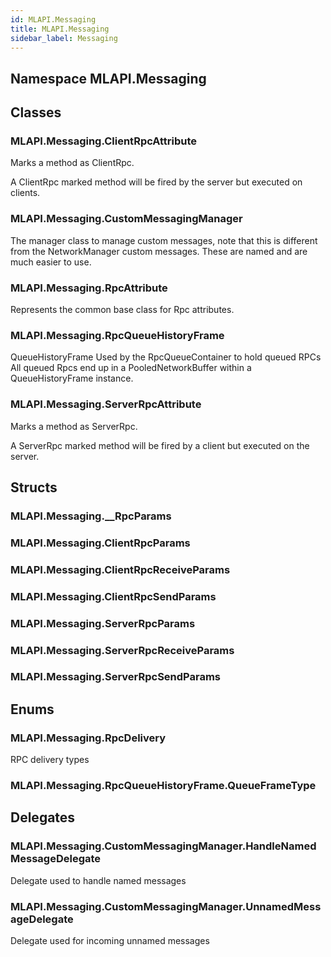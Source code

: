 ```yaml
---  
id: MLAPI.Messaging  
title: MLAPI.Messaging
sidebar_label: Messaging
---
```


## Namespace MLAPI.Messaging

<div class="markdown level0 summary">

</div>

<div class="markdown level0 conceptual">

</div>

<div class="markdown level0 remarks">

</div>

## Classes

### MLAPI.Messaging.ClientRpcAttribute

<div class="section">

Marks a method as ClientRpc.

A ClientRpc marked method will be fired by the server but executed on
clients.

</div>

### MLAPI.Messaging.CustomMessagingManager

<div class="section">

The manager class to manage custom messages, note that this is different
from the NetworkManager custom messages. These are named and are much
easier to use.

</div>

### MLAPI.Messaging.RpcAttribute

<div class="section">

Represents the common base class for Rpc attributes.

</div>

### MLAPI.Messaging.RpcQueueHistoryFrame

<div class="section">

QueueHistoryFrame Used by the RpcQueueContainer to hold queued RPCs All
queued Rpcs end up in a PooledNetworkBuffer within a QueueHistoryFrame
instance.

</div>

### MLAPI.Messaging.ServerRpcAttribute

<div class="section">

Marks a method as ServerRpc.

A ServerRpc marked method will be fired by a client but executed on the
server.

</div>

## Structs

### MLAPI.Messaging.\_\_RpcParams

<div class="section">

</div>

### MLAPI.Messaging.ClientRpcParams

<div class="section">

</div>

### MLAPI.Messaging.ClientRpcReceiveParams

<div class="section">

</div>

### MLAPI.Messaging.ClientRpcSendParams

<div class="section">

</div>

### MLAPI.Messaging.ServerRpcParams

<div class="section">

</div>

### MLAPI.Messaging.ServerRpcReceiveParams

<div class="section">

</div>

### MLAPI.Messaging.ServerRpcSendParams

<div class="section">

</div>

## Enums

### MLAPI.Messaging.RpcDelivery

<div class="section">

RPC delivery types

</div>

### MLAPI.Messaging.RpcQueueHistoryFrame.QueueFrameType

<div class="section">

</div>

## Delegates

### MLAPI.Messaging.CustomMessagingManager.HandleNamedMessageDelegate

<div class="section">

Delegate used to handle named messages

</div>

### MLAPI.Messaging.CustomMessagingManager.UnnamedMessageDelegate

<div class="section">

Delegate used for incoming unnamed messages

</div>

